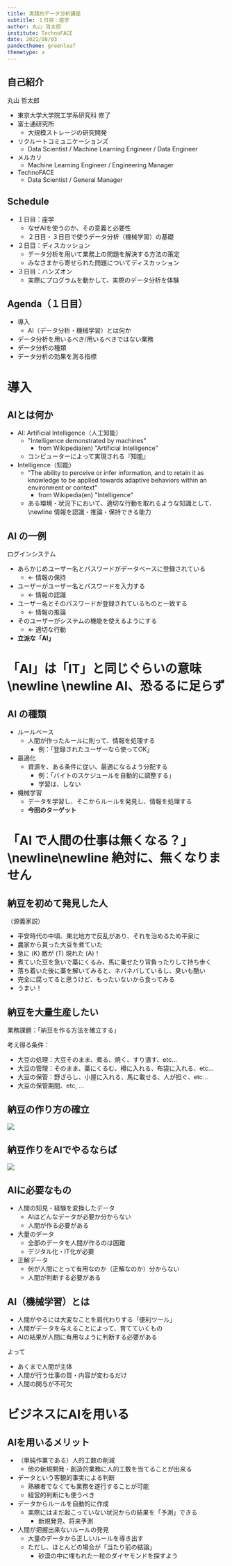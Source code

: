 ```yaml
---
title: 実践的データ分析講座
subtitle: １日目：座学
author: 丸山 哲太郎
institute: TechnoFACE
date: 2021/08/03
pandoctheme: greenleaf
themetype: a
---
```


## 自己紹介

丸山 哲太郎

* 東京大学大学院工学系研究科 修了
* 富士通研究所
    * 大規模ストレージの研究開発
* リクルートコミュニケーションズ
    * Data Scientist / Machine Learning Engineer / Data Engineer
* メルカリ
    * Machine Learning Engineer / Engineering Manager
* TechnoFACE
    * Data Scientist / General Manager

## Schedule

* １日目：座学
    * なぜAIを使うのか、その意義と必要性
    * ２日目・３日目で使うデータ分析（機械学習）の基礎
* ２日目：ディスカッション
    * データ分析を用いて業務上の問題を解決する方法の策定
    * みなさまから寄せられた問題についてディスカッション
* ３日目：ハンズオン
    * 実際にプログラムを動かして、実際のデータ分析を体験

## Agenda（１日目）

* 導入
    * AI（データ分析・機械学習）とは何か
* データ分析を用いるべき/用いるべきではない業務
* データ分析の種類
* データ分析の効果を測る指標

# 導入

## AIとは何か

* AI: Artificial Intelligence（人工知能）
    * "Intelligence demonstrated by machines"
        * from Wikipedia(en) "Artificial Intelligence"
    * コンピューターによって実現される『知能』
* Intelligence（知能）
    * "The ability to perceive or infer information, and to retain it as knowledge to be applied towards adaptive behaviors within an environment or context"
        * from Wikipedia(en) "Intelligence"
    * ある環境・状況下において、適切な行動を取れるような知識として、\newline 情報を認識・推論・保持できる能力

## AI の一例

ログインシステム

* あらかじめユーザー名とパスワードがデータベースに登録されている
    * ← 情報の保持
* ユーザーがユーザー名とパスワードを入力する
    * ← 情報の認識
* ユーザー名とそのパスワードが登録されているものと一致する
    * ← 情報の推論
* そのユーザーがシステムの機能を使えるようにする
    * ← 適切な行動
* **立派な「AI」**

# **「AI」は「IT」と同じぐらいの意味**\newline \newline AI、恐るるに足らず

## AI の種類

* ルールベース
    * 人間が作ったルールに則って、情報を処理する
        * 例：「登録されたユーザーなら使ってOK」
* 最適化
    * 資源を、ある条件に従い、最適になるよう分配する
        * 例：「バイトのスケジュールを自動的に調整する」
        * 学習は、しない
* 機械学習
    * データを学習し、そこからルールを発見し、情報を処理する
    * **今回のターゲット**

# 「AI で人間の仕事は無くなる？」\newline\newline 絶対に、無くなりません

## 納豆を初めて発見した人

（源義家説）

* 平安時代の中頃、東北地方で反乱があり、それを治めるため平泉に
* 農家から貰った大豆を煮ていた
* 急に (K) 敵が (T) 現れた (A)！
* 煮ていた豆を急いで藁にくるみ、馬に乗せたり背負ったりして持ち歩く
* 落ち着いた後に藁を解いてみると、ネバネバしているし、臭いも酷い
* 完全に腐ってると思うけど、もったいないから食ってみる
* うまい！

## 納豆を大量生産したい

業務課題：「納豆を作る方法を確立する」

考え得る条件：

* 大豆の処理：大豆そのまま、煮る、焼く、すり潰す、etc...
* 大豆の管理：そのまま、藁にくるむ、樽に入れる、布袋に入れる、etc...
* 大豆の保管：野ざらし、小屋に入れる、馬に載せる、人が担ぐ、etc...
* 大豆の保管期間、etc, ...

## 納豆の作り方の確立

![](natto.png)

## 納豆作りをAIでやるならば

![](natto_ai.png)

## AIに必要なもの

* 人間の知見・経験を変換したデータ
    * AIはどんなデータが必要か分からない
    * 人間が作る必要がある
* 大量のデータ
    * 全部のデータを人間が作るのは困難
    * デジタル化・IT化が必要
* 正解データ
    * 何が人間にとって有用なのか（正解なのか）分からない
    * 人間が判断する必要がある

## AI（機械学習）とは

* 人間がやるには大変なことを肩代わりする「便利ツール」
* 人間がデータを与えることによって、育てていくもの
* AIの結果が人間に有用なように判断する必要がある

よって

* あくまで人間が主体
* 人間が行う仕事の質・内容が変わるだけ
* 人間の関与が不可欠

# ビジネスにAIを用いる

## AIを用いるメリット

* （単純作業である）人的工数の削減
    * 他の新規開発・創造的業務に人的工数を当てることが出来る
* データという客観的事実による判断
    * 熟練者でなくても業務を遂行することが可能
    * 経営的判断にも使うべき
* データからルールを自動的に作成
    * 実際にはまだ起こっていない状況からの結果を「予測」できる
        * 新規発見、将来予測
* 人間が把握出来ないルールの発見
    * 大量のデータから正しいルールを導き出す
    * ただし、ほとんどの場合が「当たり前の結論」
        * 砂漠の中に埋もれた一粒のダイヤモンドを探すよう
